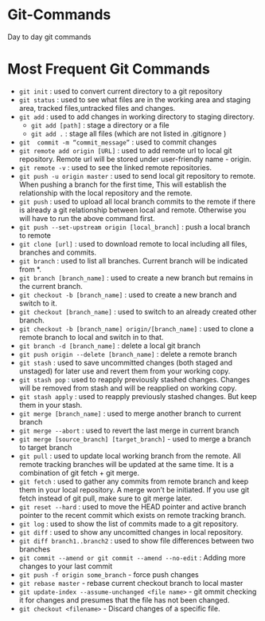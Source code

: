 # Git-Commands
Day to day git commands

# Most Frequent Git Commands

* `git init` : used to convert current directory to a git repository
* `git status`  : used to see what files are in the working area and staging area, tracked files,untracked files and changes.
* `git add` : used to add changes in working directory to staging directory.
    * `git add [path]`  : stage a directory or a file
    * `git add .` : stage all files (which are not listed in .gitignore )
* `git  commit -m “commit_message”` : used to commit changes
* `git remote add origin [URL]` : used to add remote url to local git repository. Remote url will be stored under user-friendly name - origin.
* `git remote -v` : used to see the linked remote repositories.
* `git push -u origin master` : used to send local git repository to remote. When pushing a branch for the first time, This will establish the relationship with the local repository and the remote.
* `git push` : used to upload all local branch commits to the remote if there is already a git relationship between local and remote. Otherwise you will have to run the above command first.
* `git push --set-upstream origin [local_branch]` :  push a local branch to remote
* `git clone [url]` : used to download remote to local including all files, branches and commits.
* `git branch` :  used to list all branches. Current branch will be indicated from *.
* `git branch [branch_name]` : used to create a new branch but remains in the current branch.
* `git checkout -b [branch_name]` : used to create a new branch and switch to it.
* `git checkout [branch_name]` : used to switch to an already created other branch.
* `git checkout -b [branch_name] origin/[branch_name]` : used to clone a remote branch to local and switch in to that.
* `git branch -d [branch_name]` : delete a local git branch
* `git push origin --delete [branch_name]` : delete a remote branch
* `git stash` : used to save uncommitted changes (both staged and unstaged) for later use and revert them from your working copy.
* `git stash pop` : used to reapply previously stashed changes. Changes will be removed from stash and will be reapplied on working copy. 
* `git stash apply` : used to reapply previously stashed changes. But keep them in your stash.
* `git merge [branch_name]` : used to merge another branch to current branch
* `git merge --abort` : used to revert the last merge in current branch
* `git merge [source_branch] [target_branch]` - used to merge a branch to target branch
* `git pull` : used to update local working branch from the remote. All remote tracking branches will be updated at the same time. It is a combination of git fetch + git merge.
* `git fetch` : used to gather any commits from remote branch and keep them in your local repository. A merge won’t be initiated. If you use git fetch instead of git pull, make sure to git merge later.
* `git reset --hard` : used to move the HEAD pointer and active branch pointer to the recent commit which exists on remote tracking branch.
* `git log` : used to show the list of commits made to a git repository.
* `git diff` : used to show any uncomitted changes in local repository.
* `git diff branch1..branch2` : used to show file differences between two branches
* `git commit --amend or git commit --amend --no-edit` : Adding more changes to your last commit
* `git push -f origin some_branch` - force push changes
* `git rebase master` - rebase current checkout branch to local master
* `git update-index --assume-unchanged <file name>` - git ommit checking it for changes and presumes that the file has not been changed.
* `git checkout <filename>` - Discard changes of a specific file.
